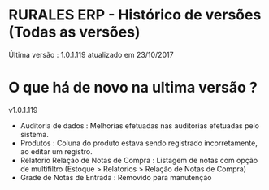# RURALES ERP -  Histórico de versões (Todas as versões)

Última versão : 1.0.1.119 atualizado em 23/10/2017

# O que há de novo na ultima versão ?

v1.0.1.119
* Auditoria de dados : Melhorias efetuadas nas auditorias efetuadas pelo sistema.
* Produtos : Coluna do produto estava sendo registrado incorretamente, ao editar um registro.
* Relatorio Relação de Notas de Compra : Listagem de notas com opção de multifiltro (Estoque > Relatorios > Relação de Notas de Compra)
* Grade de Notas de Entrada : Removido para manutenção
